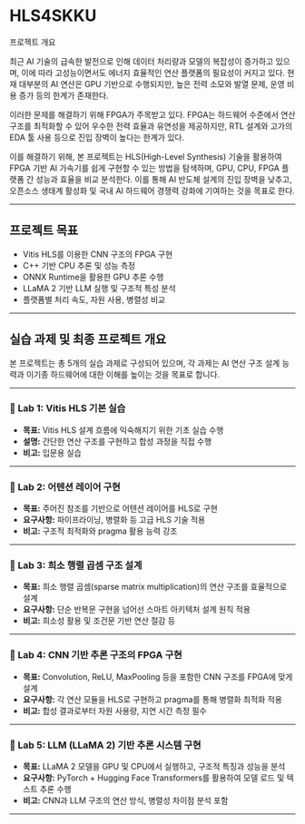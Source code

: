 # HLS4SKKU

프로젝트 개요

최근 AI 기술의 급속한 발전으로 인해 데이터 처리량과 모델의 복잡성이 증가하고 있으며, 이에 따라 고성능이면서도 에너지 효율적인 연산 플랫폼의 필요성이 커지고 있다. 현재 대부분의 AI 연산은 GPU 기반으로 수행되지만, 높은 전력 소모와 발열 문제, 운영 비용 증가 등의 한계가 존재한다.

이러한 문제를 해결하기 위해 FPGA가 주목받고 있다. FPGA는 하드웨어 수준에서 연산 구조를 최적화할 수 있어 우수한 전력 효율과 유연성을 제공하지만, RTL 설계와 고가의 EDA 툴 사용 등으로 진입 장벽이 높다는 한계가 있다.

이를 해결하기 위해, 본 프로젝트는 HLS(High-Level Synthesis) 기술을 활용하여 FPGA 기반 AI 가속기를 쉽게 구현할 수 있는 방법을 탐색하며, GPU, CPU, FPGA 플랫폼 간 성능과 효율을 비교 분석한다.
이를 통해 AI 반도체 설계의 진입 장벽을 낮추고, 오픈소스 생태계 활성화 및 국내 AI 하드웨어 경쟁력 강화에 기여하는 것을 목표로 한다.

---

## 프로젝트 목표

- Vitis HLS를 이용한 CNN 구조의 FPGA 구현
- C++ 기반 CPU 추론 및 성능 측정
- ONNX Runtime을 활용한 GPU 추론 수행
- LLaMA 2 기반 LLM 실행 및 구조적 특성 분석
- 플랫폼별 처리 속도, 자원 사용, 병렬성 비교

---

## 실습 과제 및 최종 프로젝트 개요

본 프로젝트는 총 5개의 실습 과제로 구성되어 있으며, 각 과제는 AI 연산 구조 설계 능력과 이기종 하드웨어에 대한 이해를 높이는 것을 목표로 합니다.


---

### 🔹 Lab 1: Vitis HLS 기본 실습

- **목표:** Vitis HLS 설계 흐름에 익숙해지기 위한 기초 실습 수행  
- **설명:** 간단한 연산 구조를 구현하고 합성 과정을 직접 수행  
- **비고:** 입문용 실습

---

### 🔹 Lab 2: 어텐션 레이어 구현

- **목표:** 주어진 참조를 기반으로 어텐션 레이어를 HLS로 구현  
- **요구사항:** 파이프라이닝, 병렬화 등 고급 HLS 기술 적용  
- **비고:** 구조적 최적화와 pragma 활용 능력 강조

---

### 🔹 Lab 3: 희소 행렬 곱셈 구조 설계

- **목표:** 희소 행렬 곱셈(sparse matrix multiplication)의 연산 구조를 효율적으로 설계  
- **요구사항:** 단순 반복문 구현을 넘어선 스마트 아키텍처 설계 원칙 적용  
- **비고:** 희소성 활용 및 조건문 기반 연산 절감 등  

---

### 🔹 Lab 4: CNN 기반 추론 구조의 FPGA 구현

- **목표:** Convolution, ReLU, MaxPooling 등을 포함한 CNN 구조를 FPGA에 맞게 설계  
- **요구사항:** 각 연산 모듈을 HLS로 구현하고 pragma를 통해 병렬화 최적화 적용  
- **비고:** 합성 결과로부터 자원 사용량, 지연 시간 측정 필수

---

### 🔹 Lab 5: LLM (LLaMA 2) 기반 추론 시스템 구현

- **목표:** LLaMA 2 모델을 GPU 및 CPU에서 실행하고, 구조적 특징과 성능을 분석  
- **요구사항:** PyTorch + Hugging Face Transformers를 활용하여 모델 로드 및 텍스트 추론 수행  
- **비고:** CNN과 LLM 구조의 연산 방식, 병렬성 차이점 분석 포함  

---
